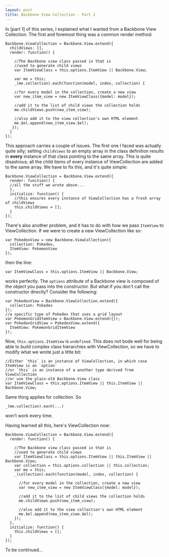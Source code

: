 ```yaml
---
layout: post
title: Backbone View Collection - Part 2
---
```


In [part 1] of this series, I explained what I wanted from a Backbone View Collection. The first and foremost thing was a common render method:

    Backbone.ViewCollection = Backbone.View.extend({
      childViews: [],
      render: function() {

        //The Backbone view class passed in that is 
        //used to generate child views
        var ItemViewClass = this.options.ItemView || Backbone.View;

        var me = this;
        _(me.collection).each(function(model, index, collection) {

        //for every model in the collection, create a new view
        var new_item_view = new ItemViewClass({model: model});

        //add it to the list of child views the collection holds
        me.childViews.push(new_item_view);

        //also add it to the view collection's own HTML element
        me.$el.append(new_item_view.$el);
       });
	  }
    });

This approach carries a couple of issues. The first one I faced was actually quite silly; setting `childViews` to an empty array in the class definition results in __every__ instance of that class pointing to the same array. This is quite disastrous; all the child items of every instance of ViewCollection are added to the same array. We have to fix this, and it's quite simple:

    Backbone.ViewCollection = Backbone.View.extend({
      render: function() {
      //all the stuff we wrote above...
	  },
	  initialize: function() {
        //this ensures every instance of ViewCollection has a fresh array of childViews
        this.childViews = [];
	  }
	});

There's also another problem, and it has to do with how we pass `ItemView` to ViewCollection. If we were to create a new ViewCollection like so:

    var PokedexView = new Backbone.ViewCollection({
      collection: Pokedex,
      ItemView: PokemonView 
	});

then the line:

    var ItemViewClass = this.options.ItemView || Backbone.View;

works perfectly. The `options` attribute of a Backbone view is composed of the object you pass into the constructor. But what if you don't call the constructor directly? Consider the following:

    var PokedexView = Backbone.ViewCollection.extend({
      collection: Pokedex
	});
    //a specific type of Pokedex that uses a grid layout
	var PokemonGridItemView = Backbone.View.extend({});
    var PokedexGridView = PokedexView.extend({
      ItemView: PokemonGridItemView
	});

Now, `this.options.ItemView` is `undefined`. This does not bode well for being able to build complex class hierarchies with ViewCollection, so we have to modify what we wrote just a little bit:
    
    //Either `this` is an instance of ViewCollection, in which case ItemView is an `option`
    //or `this` is an instance of a another type derived from ViewCollection
    //or use the plain-old Backbone.View class
    var ItemViewClass = this.options.ItemView || this.ItemView || Backbone.View;

Same thing applies for collection. So

    _(me.collection).each(...)

won't work every time.

Having learned all this, here's ViewCollection now:

    Backbone.ViewCollection = Backbone.View.extend({
	  render: function() {

        //The Backbone view class passed in that is 
        //used to generate child views
        var ItemViewClass = this.options.ItemView || this.ItemView || Backbone.View;
        var collection = this.options.collection || this.collection;
        var me = this;
        _(collection).each(function(model, index, collection) {

          //for every model in the collection, create a new view
          var new_item_view = new ItemViewClass({model: model});

          //add it to the list of child views the collection holds
          me.childViews.push(new_item_view);

          //also add it to the view collection's own HTML element
          me.$el.append(new_item_view.$el);
        });
	  },
	  initialize: function() {
	    this.childViews = [];
	  }
	});

To be continued...
